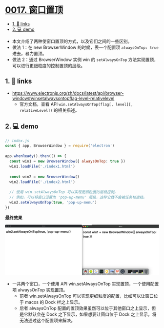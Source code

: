 # [0017. 窗口置顶](https://github.com/Tdahuyou/electron/tree/main/0017.%20%E7%AA%97%E5%8F%A3%E7%BD%AE%E9%A1%B6)

<!-- region:toc -->
- [1. 🔗 links](#1--links)
- [2. 💻 demo](#2--demo)
<!-- endregion:toc -->
- 本文介绍了两种使窗口置顶的方式，以及它们之间的一些区别。
- 做法 1：在 new BrowserWindow 的时候，丢一个配置项 `alwaysOnTop: true` 进去，暴力置顶。
- 做法 2：通过 BrowserWindow 实例 win 的 `setAlwaysOnTop` 方法实现置顶，可以进行更细粒度的控制置顶的层级。

## 1. 🔗 links

- https://www.electronjs.org/zh/docs/latest/api/browser-window#winsetalwaysontopflag-level-relativelevel
  - 官方文档，查看 API `win.setAlwaysOnTop(flag[, level][, relativeLevel])` 的相关描述。

## 2. 💻 demo

```js
// index.js
const { app, BrowserWindow } = require('electron')

app.whenReady().then(() => {
  const win1 = new BrowserWindow({ alwaysOnTop: true })
  win1.loadFile('./index1.html')

  const win2 = new BrowserWindow()
  win2.loadFile('./index2.html')

  // 使用 win.setAlwaysOnTop 可以实现更细粒度的层级控制。
  // 例如，可以将窗口设置为 'pop-up-menu' 层级，这样它就不会被任务栏遮挡。
  win2.setAlwaysOnTop(true, 'pop-up-menu')
})
```

**最终效果**

![](md-imgs/2024-10-06-00-49-26.png)

- 一共两个窗口，一个使用 API win.setAlwaysOnTop 实现置顶，一个使用配置项 alwaysOnTop 实现置顶。
  - 前者 win.setAlwaysOnTop 可以实现更细粒度的配置，比如可以让窗口位于 macos 的 Dock 栏之上显示。
  - 后者 alwaysOnTop 配置的置顶效果虽然可以位于其他窗口之上显示，但是它默认会在 Dock 之下显示，如果想要让窗口位于 Dock 之上显示，将无法通过这个配置项来解决。



